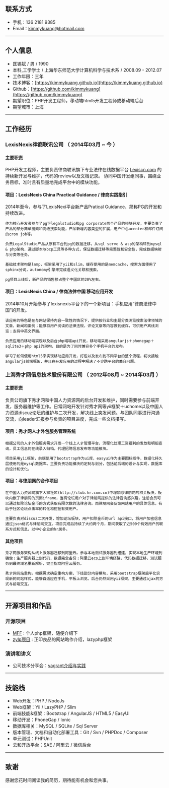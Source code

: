 ## 联系方式

- 手机：136 2181 9385
- Email：kimmykuang@hotmail.com

---

## 个人信息

 - 匡锡斌 / 男 / 1990
 - 本科,工学学士 / 上海华东师范大学计算机科学与技术系 / 2008.09 - 2012.07
 - 工作年限：三年
 - 技术博客：[https://kimmykuang.github.io](https://kimmykuang.github.io)
 - Github：[https://github.com/kimmykuang](https://github.com/kimmykuang)
 - 期望职位：PHP开发工程师，移动端html5开发工程师或移动端后台
 - 期望城市：上海

---

## 工作经历

### LexisNexis律商联讯公司 （ 2014年03月 ~ 今 ）

#### 主要职责

PHP开发工程师，主要负责律商联讯旗下专业法律在线数据平台 [Lexiscn.com](https://www.lexiscn.com) 的持续新开发与维护，代码的review以及文档记录。
协同中国开发组同事，围绕业务目标，准时且有质量地完成平台中的模块功能。

#### 项目：LexisNexis China Practical Guidance / 律商实践指引

2014年至今，参与了LexisNexi平台新产品Pratical Guidance，简称PG的开发和持续改进。

	作为核心开发者参与了pg下legalstudio和pg corporate两个产品的模块开发，主要负责了产品的部分简单搜索和高级搜索功能，产品新增内容类型的扩展，用户中心ucenter和邮件订阅的cron job等。

	负责LegalStudio产品从原有平台到pg的数据迁移，从sql serve & asp的架构转到mysql & php架构，通过脚本与bcp工具等多种方式，保证数据迁移等完整性和安全性，完成数据映射与分类等任务。
	
	基础技术架构是lnmp，框架采用了yii和slim，缓存使用的是memcache，搜索方面使用了sphinx分词，autonomy引擎来完成语义化关联和搜索。
	
	pg项目上线后，新产品的销售额占整个中国区的20%左右。


#### 项目：LexisNexis China / 律商法律中国 移动应用开发

2014年10月开始参与了lexisnexis平台下的一个新项目：手机应用“律商法律中国”的开发。

	该应用的特色是在与网站保持内容一致性的情况下，提供按行业和主题分类浏览搜索法律领域的文章，新闻和案例；能够将用户阅读的法律法规，评论文章等内容做到缓存，可供用户离线浏览；支持中英文界面。

	负责应用的移动端实现以及后台php端端api开发，移动端采用angularjs＋phonegap＋sqlite3＋php api的架构，目的是为了同时兼容多个手机平台的发布。
	
	学习了如何使用html5来实现移动应用开发，打包以及发布到不同平台的整个流程，初次接触angularjs前端框架，并且在开发应用的过程中解决了不少跨平台的兼容问题。


### 上海秀才网信息技术股份有限公司 （ 2012年08月 ~ 2014年03月 ）

#### 主要职责

负责公司旗下秀才网和中国人力资源网的后台开发和维护，同时需要参与前端开发，服务器维护等工作。日常网站开发针对秀才网等yii框架＋uchome以及中国人力资源discuz论坛的维护与二次开发，解决线上突发问题。与团队同事进行沟通交流，向leader汇报参与负责的项目进度，完成一些文档攥写。

#### 项目：秀才网人才外包服务管理系统

	根据公司的人才外包服务需求开发一个线上人才管理平台，流程化处理工资福利的发放和明细查询，员工信息的在线录入归档，代理招聘信息发布等功能模块。

	项目采用yii框架，前端使用了bootstrap作为ui库，easyui作为主要图标插件，数据化持久层使用的是mysql数据库。主要负责功能模块的定制与划分，包括前后端的设计与实现，数据库的设计和优化。


#### 项目：与[律朋网](http://www.360fa.com)的合作项目

	在中国人力资源网旗下大家社区(http://club.hr.com.cn)中增加与律朋网的相关板块，板块内嵌了律朋网的页面iframe，当有论坛用户对于律朋网提供的法律咨询感兴趣，注册会员可以通过扣除论坛金币的方式获取有限次数的法律咨询。而律朋网会反馈网站用户的具体信息，有助于社区论坛点击率的转化和挖掘有效用户。
	
	主要负责对discuz二次开发，增加论坛板块，用户扣除金币的url api接口，将用户加密信息通过json格式与律朋网交互。项目完成后持续了大约两个月，期间获取了近500个有效用户的联系方式和信息，以中小企业的hr居多。


#### 其他项目

	秀才网服务架构从线上服务器迁移到阿里云。参与本地测试服务器到搭建，实现本地生产环境到镜像；生产服务器上到代码，数据完全备份；阿里云ecs上到环境搭建，代码数据迁移，测试服务到最终域名重新解析，完全指向阿里云服务。
	
	秀才网网站重构。根据需求确定重构方案，下线部分内容模块，采用bootstrap框架扁平化实现新的网站样式，能够自适应在手机，平板上浏览。后台仍然采用yii框架，主要通过ajax的方式与前端交互。

---

## 开源项目和作品

### 开源项目

 - [MFF](https://github.com/kimmykuang/MFF) : 个人php框架，随便介绍下
 - [zylp项目](https://github.com/kimmykuang/zylp) : 正印良品的网站略作介绍，lazyphp框架

### 演讲和讲义

 - 公司技术分享会：[vagrant介绍与实践](https://www.vagrantup.com)
 
---

## 技能栈

- Web开发：PHP / NodeJs
- Web框架：Yii / LazyPHP / Slim
- 前端技能&框架：Bootstrap / AngularJS / HTML5 / EasyUI
- 移动开发：PhoneGap / Ionic
- 数据库相关：MySQL / SQLite / Sql Server
- 版本管理、文档和自动化部署工具：Git / Svn / PHPDoc / Composer
- 单元测试：PHPUnit
- 云和开放平台：SAE / 阿里云 / 微信后台

---

## 致谢
感谢您花时间阅读我的简历，期待能有机会和您共事。